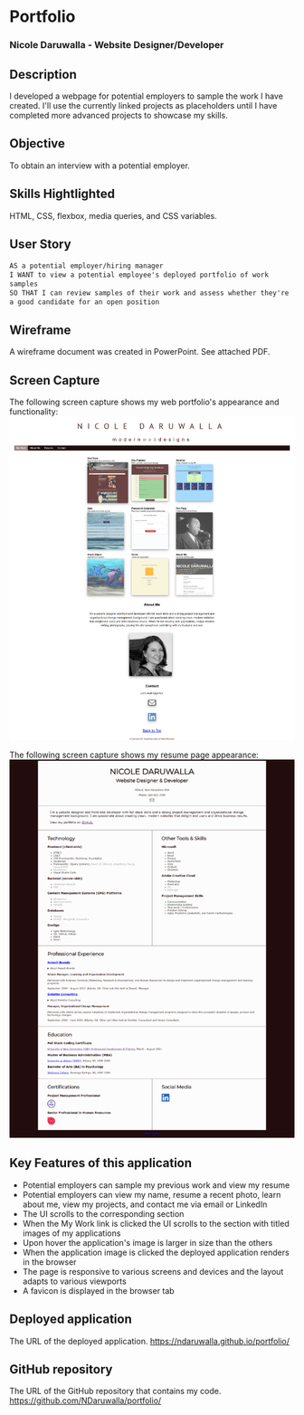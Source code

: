 # Portfolio

### Nicole Daruwalla - Website Designer/Developer

## Description

I developed a webpage for potential employers to sample the work I have created. I'll use the currently linked projects as placeholders until I have completed more advanced projects to showcase my skills. 

## Objective
 To obtain an interview with a potential employer.

## Skills Hightlighted
HTML, CSS, flexbox, media queries, and CSS variables.  


## User Story

```
AS a potential employer/hiring manager
I WANT to view a potential employee's deployed portfolio of work samples
SO THAT I can review samples of their work and assess whether they're a good candidate for an open position

```
## Wireframe

A wireframe document was created in PowerPoint. See attached PDF.

## Screen Capture

The following screen capture shows my web portfolio's appearance and functionality:
![portfolio](./assets/images/portfoliopage.jpg)


The following screen capture shows my resume page appearance:
![resume](./assets/images/resume.jpg)


## Key Features of this application
* Potential employers can sample my previous work and view my resume
* Potential employers can view my name, resume a recent photo, learn about me, view my projects, and contact me via email or LinkedIn
* The UI scrolls to the corresponding section
* When the My Work link is clicked the UI scrolls to the section with titled images of my applications
* Upon hover the application's image is larger in size than the others
* When the application image is clicked the deployed application renders in the browser
* The page is responsive to various screens and devices and the layout adapts to various viewports
* A favicon is displayed in the browser tab


## Deployed application

The URL of the deployed application.
https://ndaruwalla.github.io/portfolio/

## GitHub repository

The URL of the GitHub repository that contains my code.
https://github.com/NDaruwalla/portfolio/



